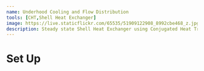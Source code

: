 ```yaml
---
name: Underhood Cooling and Flow Distribution
tools: [CHT,Shell Heat Exchanger]
image: https://live.staticflickr.com/65535/51909122908_8992cbe468_z.jpg
description: Steady state Shell Heat Exchanger using Conjugated Heat Transfer model.
---
```


# Set Up
 



 

 
